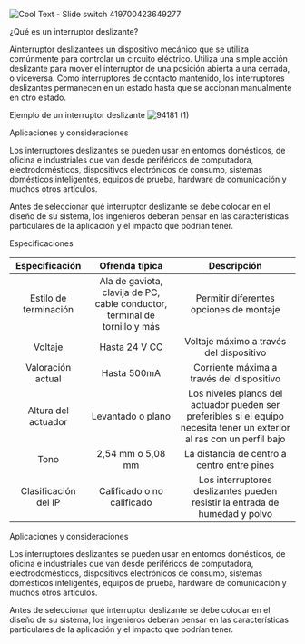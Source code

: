 ![Cool Text - Slide switch 419700423649277](https://user-images.githubusercontent.com/99373882/191385918-bfc4fa8f-85a2-475d-8dcb-e96daf896635.png)

¿Qué es un interruptor deslizante?

Ainterruptor deslizantees un dispositivo mecánico que se utiliza comúnmente para controlar un circuito eléctrico. Utiliza una simple acción deslizante para mover el interruptor de una posición abierta a una cerrada, o viceversa. Como interruptores de contacto mantenido, los interruptores deslizantes permanecen en un estado hasta que se accionan manualmente en otro estado.

Ejemplo de un interruptor deslizante
![94181 (1)](https://user-images.githubusercontent.com/99373882/191386111-9bc066f0-0356-4d4a-9c5d-00c22bd0f1e8.png)

Aplicaciones y consideraciones

Los interruptores deslizantes se pueden usar en entornos domésticos, de oficina e industriales que van desde periféricos de computadora, electrodomésticos, dispositivos electrónicos de consumo, sistemas domésticos inteligentes, equipos de prueba, hardware de comunicación y muchos otros artículos.

Antes de seleccionar qué interruptor deslizante se debe colocar en el diseño de su sistema, los ingenieros deberán pensar en las características particulares de la aplicación y el impacto que podrían tener.

Especificaciones

|     Especificación    |                                Ofrenda típica                               |                                                        Descripción                                                        |
|:---------------------:|:---------------------------------------------------------------------------:|:-------------------------------------------------------------------------------------------------------------------------:|
| Estilo de terminación | Ala de gaviota, clavija de PC, cable conductor,  terminal de tornillo y más |                                          Permitir diferentes opciones de montaje                                          |
|        Voltaje        |                                Hasta 24 V CC                                |                                          Voltaje máximo a través del dispositivo                                          |
|   Valoración actual   |                                 Hasta 500mA                                 |                                         Corriente máxima a través del dispositivo                                         |
|  Altura del actuador  |                              Levantado o plano                              | Los niveles planos del actuador pueden ser preferibles si  el equipo necesita tener un exterior al ras con un perfil bajo |
|          Tono         |                              2,54 mm o 5,08 mm                              |                                        La distancia de centro a centro entre pines                                        |
|  Clasificación del IP |                          Calificado o no calificado                         |                        Los interruptores deslizantes pueden resistir la entrada de humedad y polvo                        |

Aplicaciones y consideraciones

Los interruptores deslizantes se pueden usar en entornos domésticos, de oficina e industriales que van desde periféricos de computadora, electrodomésticos, dispositivos electrónicos de consumo, sistemas domésticos inteligentes, equipos de prueba, hardware de comunicación y muchos otros artículos.

Antes de seleccionar qué interruptor deslizante se debe colocar en el diseño de su sistema, los ingenieros deberán pensar en las características particulares de la aplicación y el impacto que podrían tener.

